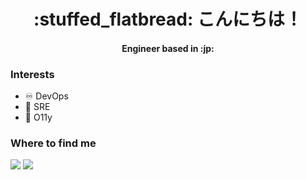 <h1 style="text-align:center"> :stuffed_flatbread: こんにちは！</h1>

<h4 style="text-align:center">Engineer based in :jp:</h4>

<h3>Interests</h3>

- :infinity: DevOps
- :lizard: SRE
- :telescope: O11y 

<h3>Where to find me</h3>

<a href="https://abnoumaru.com" target="_blank"><img src="https://img.shields.io/badge/Personal%20Site-abnoumaru.com-purple"></a>
<a href="https://twitter.com/abnoumaru" ><img src="https://img.shields.io/twitter/follow/abnoumaru.svg?style=social" /> </a>
<br>
